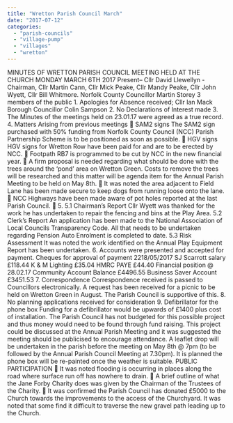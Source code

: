 ```yaml
---
title: "Wretton Parish Council March"
date: "2017-07-12"
categories: 
  - "parish-councils"
  - "village-pump"
  - "villages"
  - "wretton"
---
```


MINUTES OF WRETTON PARISH COUNCIL MEETING HELD AT THE CHURCH MONDAY MARCH 6TH 2017 Present– Cllr David Llewellyn - Chairman, Cllr Martin Cann, Cllr Mick Peake, Cllr Mandy Peake, Cllr John Wyett, Cllr Bill Whitmore. Norfolk County Councillor Martin Storey 3 members of the public 1. Apologies for Absence received; Cllr Ian Mack Borough Councillor Colin Sampson 2. No Declarations of Interest made 3. The Minutes of the meetings held on 23.01.17 were agreed as a true record. 4. Matters Arising from previous meetings  SAM2 signs The SAM2 sign purchased with 50% funding from Norfolk County Council (NCC) Parish Partnership Scheme is to be positioned as soon as possible.  HGV signs HGV signs for Wretton Row have been paid for and are to be erected by NCC.  Footpath RB7 is programmed to be cut by NCC in the new financial year.  A firm proposal is needed regarding what should be done with the trees around the ‘pond’ area on Wretton Green. Costs to remove the trees will be researched and this matter will be agenda item for the Annual Parish Meeting to be held on May 8th.  It was noted the area adjacent to Field Lane has been made secure to keep dogs from running loose onto the lane.  NCC Highways have been made aware of pot holes reported at the last Parish Council.  5. 5.1 Chairman’s Report Cllr Wyett was thanked for the work he has undertaken to repair the fencing and bins at the Play Area. 5.2 Clerk’s Report An application has been made to the National Association of Local Councils Transparency Code. All that needs to be undertaken regarding Pension Auto Enrolment is completed to date. 5.3 Risk Assessment It was noted the work identified on the Annual Play Equipment Report has been undertaken. 6. Accounts were presented and accepted for payment. Cheques for approval of payment 2218/05/2017 SJ Scarrott salary £118.44 K & M Lighting £35.04 HMRC PAYE £44.40 Financial position @ 28.02.17 Community Account Balance £4496.55 Business Saver Account £3451.53 7. Correspondence Correspondence received is passed to Councillors electronically. A request has been received for a picnic to be held on Wretton Green in August. The Parish Council is supportive of this. 8. No planning applications received for consideration 9. Defibrillator for the phone box Funding for a defibrillator would be upwards of £1400 plus cost of installation. The Parish Council has not budgeted for this possible project and thus money would need to be found through fund raising. This project could be discussed at the Annual Parish Meeting and it was suggested the meeting should be publicised to encourage attendance. A leaflet drop will be undertaken in the parish before the meeting on May 8th @ 7pm (to be followed by the Annual Parish Council Meeting at 7.30pm). It is planned the phone box will be re-painted once the weather is suitable. PUBLIC PARTICIPATION  It was noted flooding is occurring in places along the road where surface run off has nowhere to drain.  A brief outline of what the Jane Forby Charity does was given by the Chairman of the Trustees of the Charity.  It was confirmed the Parish Council has donated £5000 to the Church towards the improvements to the access of the Churchyard. It was noted that some find it difficult to traverse the new gravel path leading up to the Church.
